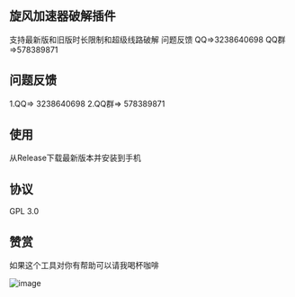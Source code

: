 ## 旋风加速器破解插件
支持最新版和旧版时长限制和超级线路破解
问题反馈
QQ=>3238640698
QQ群=>578389871

## 问题反馈
1.QQ=> 3238640698 
2.QQ群=> 578389871

## 使用
从Release下载最新版本并安装到手机

## 协议
GPL 3.0

## 赞赏
如果这个工具对你有帮助可以请我喝杯咖啡

![image](https://user-images.githubusercontent.com/131583117/234217985-0b7083be-c73a-49aa-a5fb-97eaf71d8647.png)
